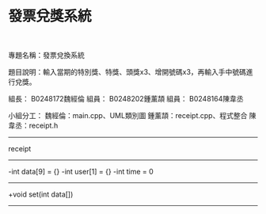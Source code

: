 # 發票兌獎系統
<br />

專題名稱：發票兌換系統

題目說明：輸入當期的特別獎、特獎、頭獎x3、增開號碼x3，再輸入手中號碼進行兌獎。

組長： B0248172魏經倫
組員： B0248202鍾薰頡
組員： B0248164陳韋丞

小組分工：
魏經倫：main.cpp、UML類別圖
鍾薰頡：receipt.cpp、程式整合
陳韋丞：receipt.h

____________________
receipt
____________________
-int data[9] = {}
-int user[1] = {}
-int time = 0
____________________
+void set(int data[])

____________________



<br />
